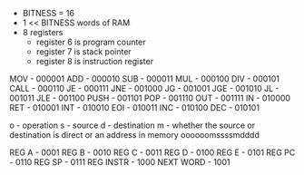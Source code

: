 - BITNESS = 16
- 1 << BITNESS words of RAM
- 8 registers
    - register 6 is program counter
    - register 7 is stack pointer
    - register 8 is instruction register

MOV    - 000001
ADD    - 000010
SUB    - 000011
MUL    - 000100
DIV    - 000101
CALL   - 000110
JE     - 000111
JNE    - 001000
JG     - 001001
JGE    - 001010
JL     - 001011
JLE    - 001100
PUSH   - 001101
POP    - 001110
OUT    - 001111
IN     - 010000
RET    - 010001
INT    - 010010
EOI    - 010011
INC    - 010100
DEC    - 010101

o - operation
s - source
d - destination
m - whether the source or destination is direct or an address in memory
oooooomssssmdddd

REG A     - 0001
REG B     - 0010
REG C     - 0011
REG D     - 0100
REG E     - 0101
REG PC    - 0110
REG SP    - 0111
REG INSTR - 1000
NEXT WORD - 1001
